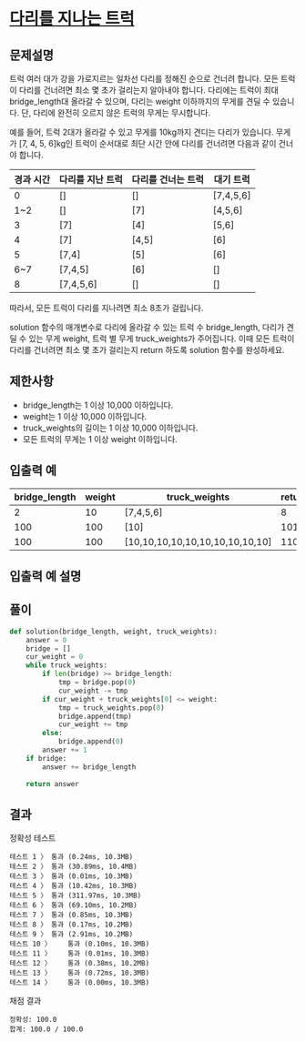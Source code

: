 # [다리를 지나는 트럭][link]
## 문제설명
트럭 여러 대가 강을 가로지르는 일차선 다리를 정해진 순으로 건너려 합니다.
모든 트럭이 다리를 건너려면 최소 몇 초가 걸리는지 알아내야 합니다.
다리에는 트럭이 최대 bridge_length대 올라갈 수 있으며, 다리는 weight 이하까지의 무게를 견딜 수 있습니다. 
단, 다리에 완전히 오르지 않은 트럭의 무게는 무시합니다.

예를 들어, 트럭 2대가 올라갈 수 있고 무게를 10kg까지 견디는 다리가 있습니다. 
무게가 [7, 4, 5, 6]kg인 트럭이 순서대로 최단 시간 안에 다리를 건너려면 다음과 같이 건너야 합니다.

<table class="table">
        <thead><tr>
<th>경과 시간</th>
<th>다리를 지난 트럭</th>
<th>다리를 건너는 트럭</th>
<th>대기 트럭</th>
</tr>
</thead>
        <tbody><tr>
<td>0</td>
<td>[]</td>
<td>[]</td>
<td>[7,4,5,6]</td>
</tr>
<tr>
<td>1~2</td>
<td>[]</td>
<td>[7]</td>
<td>[4,5,6]</td>
</tr>
<tr>
<td>3</td>
<td>[7]</td>
<td>[4]</td>
<td>[5,6]</td>
</tr>
<tr>
<td>4</td>
<td>[7]</td>
<td>[4,5]</td>
<td>[6]</td>
</tr>
<tr>
<td>5</td>
<td>[7,4]</td>
<td>[5]</td>
<td>[6]</td>
</tr>
<tr>
<td>6~7</td>
<td>[7,4,5]</td>
<td>[6]</td>
<td>[]</td>
</tr>
<tr>
<td>8</td>
<td>[7,4,5,6]</td>
<td>[]</td>
<td>[]</td>
</tr>
</tbody>
      </table>
따라서, 모든 트럭이 다리를 지나려면 최소 8초가 걸립니다.

solution 함수의 매개변수로 다리에 올라갈 수 있는 트럭 수 bridge_length, 다리가 견딜 수 있는 무게 weight, 트럭 별 무게 truck_weights가 주어집니다. 이때 모든 트럭이 다리를 건너려면 최소 몇 초가 걸리는지 return 하도록 solution 함수를 완성하세요.

## 제한사항
- bridge_length는 1 이상 10,000 이하입니다.
- weight는 1 이상 10,000 이하입니다.
- truck_weights의 길이는 1 이상 10,000 이하입니다.
- 모든 트럭의 무게는 1 이상 weight 이하입니다.

## 입출력 예
<table class="table">
        <thead><tr>
<th>bridge_length</th>
<th>weight</th>
<th>truck_weights</th>
<th>return</th>
</tr>
</thead>
        <tbody><tr>
<td>2</td>
<td>10</td>
<td>[7,4,5,6]</td>
<td>8</td>
</tr>
<tr>
<td>100</td>
<td>100</td>
<td>[10]</td>
<td>101</td>
</tr>
<tr>
<td>100</td>
<td>100</td>
<td>[10,10,10,10,10,10,10,10,10,10]</td>
<td>110</td>
</tr>
</tbody>
      </table>

## 입출력 예 설명


## 풀이
```python
def solution(bridge_length, weight, truck_weights):
    answer = 0
    bridge = []
    cur_weight = 0
    while truck_weights:
        if len(bridge) >= bridge_length:
            tmp = bridge.pop(0)
            cur_weight -= tmp
        if cur_weight + truck_weights[0] <= weight:
            tmp = truck_weights.pop(0)
            bridge.append(tmp)
            cur_weight += tmp
        else:
            bridge.append(0)
        answer += 1
    if bridge:
        answer += bridge_length
        
    return answer
```
## 결과
정확성  테스트
```
테스트 1 〉	통과 (0.24ms, 10.3MB)
테스트 2 〉	통과 (30.89ms, 10.4MB)
테스트 3 〉	통과 (0.01ms, 10.3MB)
테스트 4 〉	통과 (10.42ms, 10.3MB)
테스트 5 〉	통과 (311.97ms, 10.3MB)
테스트 6 〉	통과 (69.10ms, 10.2MB)
테스트 7 〉	통과 (0.85ms, 10.3MB)
테스트 8 〉	통과 (0.17ms, 10.2MB)
테스트 9 〉	통과 (2.91ms, 10.2MB)
테스트 10 〉	통과 (0.10ms, 10.3MB)
테스트 11 〉	통과 (0.01ms, 10.3MB)
테스트 12 〉	통과 (0.38ms, 10.2MB)
테스트 13 〉	통과 (0.72ms, 10.3MB)
테스트 14 〉	통과 (0.00ms, 10.3MB)
```
채점 결과
```
정확성: 100.0
합계: 100.0 / 100.0
```
[link]:https://programmers.co.kr/learn/courses/30/lessons/42583
